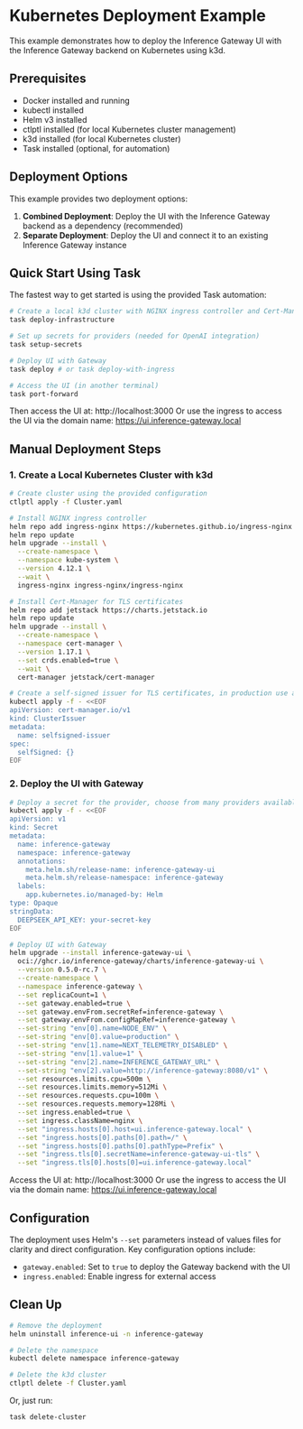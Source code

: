 # Kubernetes Deployment Example

This example demonstrates how to deploy the Inference Gateway UI with the Inference Gateway backend on Kubernetes using k3d.

## Prerequisites

- Docker installed and running
- kubectl installed
- Helm v3 installed
- ctlptl installed (for local Kubernetes cluster management)
- k3d installed (for local Kubernetes cluster)
- Task installed (optional, for automation)

## Deployment Options

This example provides two deployment options:

1. **Combined Deployment**: Deploy the UI with the Inference Gateway backend as a dependency (recommended)
2. **Separate Deployment**: Deploy the UI and connect it to an existing Inference Gateway instance

## Quick Start Using Task

The fastest way to get started is using the provided Task automation:

```bash
# Create a local k3d cluster with NGINX ingress controller and Cert-Manager
task deploy-infrastructure

# Set up secrets for providers (needed for OpenAI integration)
task setup-secrets

# Deploy UI with Gateway
task deploy # or task deploy-with-ingress

# Access the UI (in another terminal)
task port-forward
```

Then access the UI at: http://localhost:3000
Or use the ingress to access the UI via the domain name: https://ui.inference-gateway.local

## Manual Deployment Steps

### 1. Create a Local Kubernetes Cluster with k3d

```bash
# Create cluster using the provided configuration
ctlptl apply -f Cluster.yaml

# Install NGINX ingress controller
helm repo add ingress-nginx https://kubernetes.github.io/ingress-nginx
helm repo update
helm upgrade --install \
  --create-namespace \
  --namespace kube-system \
  --version 4.12.1 \
  --wait \
  ingress-nginx ingress-nginx/ingress-nginx

# Install Cert-Manager for TLS certificates
helm repo add jetstack https://charts.jetstack.io
helm repo update
helm upgrade --install \
  --create-namespace \
  --namespace cert-manager \
  --version 1.17.1 \
  --set crds.enabled=true \
  --wait \
  cert-manager jetstack/cert-manager

# Create a self-signed issuer for TLS certificates, in production use a proper issuer
kubectl apply -f - <<EOF
apiVersion: cert-manager.io/v1
kind: ClusterIssuer
metadata:
  name: selfsigned-issuer
spec:
  selfSigned: {}
EOF
```

### 2. Deploy the UI with Gateway

```bash
# Deploy a secret for the provider, choose from many providers available in the docs
kubectl apply -f - <<EOF
apiVersion: v1
kind: Secret
metadata:
  name: inference-gateway
  namespace: inference-gateway
  annotations:
    meta.helm.sh/release-name: inference-gateway-ui
    meta.helm.sh/release-namespace: inference-gateway
  labels:
    app.kubernetes.io/managed-by: Helm
type: Opaque
stringData:
  DEEPSEEK_API_KEY: your-secret-key
EOF

# Deploy UI with Gateway
helm upgrade --install inference-gateway-ui \
  oci://ghcr.io/inference-gateway/charts/inference-gateway-ui \
  --version 0.5.0-rc.7 \
  --create-namespace \
  --namespace inference-gateway \
  --set replicaCount=1 \
  --set gateway.enabled=true \
  --set gateway.envFrom.secretRef=inference-gateway \
  --set gateway.envFrom.configMapRef=inference-gateway \
  --set-string "env[0].name=NODE_ENV" \
  --set-string "env[0].value=production" \
  --set-string "env[1].name=NEXT_TELEMETRY_DISABLED" \
  --set-string "env[1].value=1" \
  --set-string "env[2].name=INFERENCE_GATEWAY_URL" \
  --set-string "env[2].value=http://inference-gateway:8080/v1" \
  --set resources.limits.cpu=500m \
  --set resources.limits.memory=512Mi \
  --set resources.requests.cpu=100m \
  --set resources.requests.memory=128Mi \
  --set ingress.enabled=true \
  --set ingress.className=nginx \
  --set "ingress.hosts[0].host=ui.inference-gateway.local" \
  --set "ingress.hosts[0].paths[0].path=/" \
  --set "ingress.hosts[0].paths[0].pathType=Prefix" \
  --set "ingress.tls[0].secretName=inference-gateway-ui-tls" \
  --set "ingress.tls[0].hosts[0]=ui.inference-gateway.local"
```

Access the UI at: http://localhost:3000
Or use the ingress to access the UI via the domain name: https://ui.inference-gateway.local

## Configuration

The deployment uses Helm's `--set` parameters instead of values files for clarity and direct configuration. Key configuration options include:

- `gateway.enabled`: Set to `true` to deploy the Gateway backend with the UI
- `ingress.enabled`: Enable ingress for external access

## Clean Up

```bash
# Remove the deployment
helm uninstall inference-ui -n inference-gateway

# Delete the namespace
kubectl delete namespace inference-gateway

# Delete the k3d cluster
ctlptl delete -f Cluster.yaml
```

Or, just run:

```bash
task delete-cluster
```
